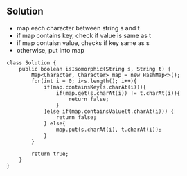 ## Solution
- map each character between string s and t
- if map contains key, check if value is same as t
- if map contaisn value, checks if key same as s
- otherwise, put into map
```
class Solution {
    public boolean isIsomorphic(String s, String t) {
        Map<Character, Character> map = new HashMap<>();
        for(int i = 0; i<s.length(); i++){
            if(map.containsKey(s.charAt(i))){
                if(map.get(s.charAt(i)) != t.charAt(i)){
                    return false;
                }
            }else if(map.containsValue(t.charAt(i))) {
                return false;
            } else{
                map.put(s.charAt(i), t.charAt(i));
            }
        }
        
        return true;
    }
}
```
